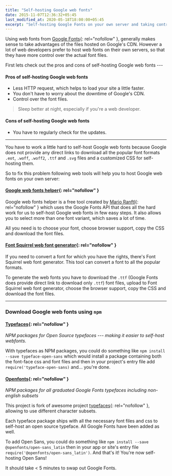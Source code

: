 ```yaml
---
title: "Self-hosting Google web fonts"
date: 2015-11-07T12:36:32+05:45
last_modified_at: 2020-05-18T18:00:00+05:45
excerpt: "Self-hosting Google Fonts on your own server and taking control over the font files."
---
```


Using web fonts from [Google Fonts](http://www.google.com/fonts){: rel="nofollow" }, generally makes sense to take advantages of the files hosted on Google's CDN. However a lot of web developers prefer to host web fonts on their own servers, so that they have more control over the actual font files.

First lets check out the pros and cons of self-hosting Google web fonts ---

#### Pros of self-hosting Google web fonts

* Less HTTP request, which helps to load your site a little faster.
* You don't have to worry about the downtime of Google's CDN.
* Control over the font files.

> Sleep better at night, especially if you're a web developer.

#### Cons of self-hosting Google web fonts

* You have to regularly check for the updates.

---

You have to work a little hard to self-host Google web fonts because Google does not provide any direct links to download all the popular font formats `.eot`, `.woff`, `.woff2`, `.ttf` and `.svg` files and a customized CSS for self-hosting them.

So to fix this problem following web tools will help you to host Google web fonts on your own server:

#### [Google web fonts helper](http://google-webfonts-helper.herokuapp.com/fonts){: rel="nofollow" }

Google web fonts helper is a free tool created by [Mario Ranftl](http://ranf.tl/2014/12/23/self-hosting-google-web-fonts/){: rel="nofollow" } which uses the Google Fonts API that does all the hard work for us to self-host Google web fonts in few easy steps. It also allows you to select more than one font variant, which saves a lot of time.

All you need is to choose your font, choose browser support, copy the CSS and download the font files.

#### [Font Squirrel web font generator](http://www.fontsquirrel.com/tools/webfont-generator){: rel="nofollow" }

If you need to convert a font for which you have the rights, there's Font Squirrel web font generator. This tool can convert a font to all the popular formats.

To generate the web fonts you have to download the `.ttf` (Google Fonts does provide direct link to download only `.ttf`) font files, upload to Font Squirrel web font generator, choose the browser support, copy the CSS and download the font files.

---

### Download Google web fonts using `npm`

#### [Typefaces](https://github.com/KyleAMathews/typefaces){: rel="nofollow" }

*NPM packages for Open Source typefaces --- making it easier to self-host webfonts.*

With typefaces as NPM packages, you could do something like `npm install --save typeface-open-sans` which would install a package containing both the font-face css and font files and then in your project's entry file add `require('typeface-open-sans)` and... you're done.

#### [Openfonts](https://github.com/bedlaj/openfonts){: rel="nofollow" }

*NPM packages for all graduated Google Fonts typefaces including non-english subsets*

This project is fork of awesome project [typefaces](https://github.com/KyleAMathews/typefaces){: rel="nofollow" }, allowing to use different character subsets.

Each typeface package ships with all the necessary font files and css to self-host an open source typeface. All Google Fonts have been added as well.

To add Open Sans, you could do something like `npm install --save @openfonts/open-sans_latin` then in your app or site's entry file `require('@openfonts/open-sans_latin')`. And that's it! You're now self-hosting Open Sans!

It should take < 5 minutes to swap out Google Fonts.

